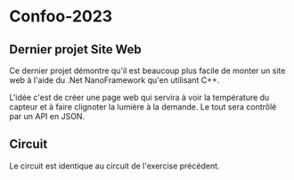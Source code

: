 # Confoo-2023

## Dernier projet Site Web

Ce dernier projet démontre qu'il est beaucoup plus facile de monter un site web à l'aide du .Net NanoFramework qu'en utilisant C++.

L'idée c'est de créer une page web qui servira à voir la température du capteur et à faire clignoter la lumière à la demande. Le tout sera contrôlé par un API en JSON.

## Circuit

Le circuit est identique au circuit de l'exercise précédent.
